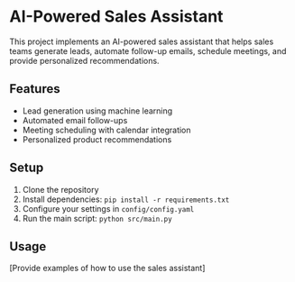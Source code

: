 # AI-Powered Sales Assistant

This project implements an AI-powered sales assistant that helps sales teams generate leads, automate follow-up emails, schedule meetings, and provide personalized recommendations.

## Features

- Lead generation using machine learning
- Automated email follow-ups
- Meeting scheduling with calendar integration
- Personalized product recommendations

## Setup

1. Clone the repository
2. Install dependencies: `pip install -r requirements.txt`
3. Configure your settings in `config/config.yaml`
4. Run the main script: `python src/main.py`

## Usage

[Provide examples of how to use the sales assistant]

